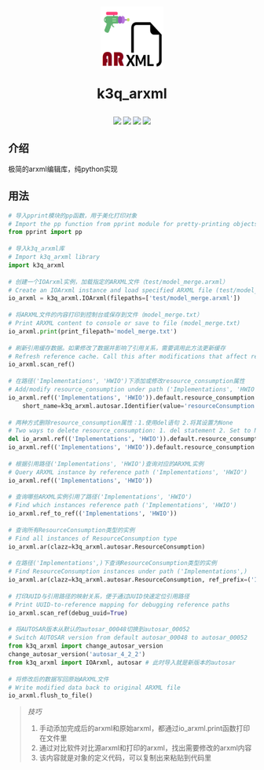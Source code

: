 <p align="center">
	<img alt="logo" src="logo.png" style="width: 128px; height: 128px;">
</p>
<h1 align="center" style="margin: 30px 0 30px; font-weight: bold;">k3q_arxml</h1>
<p align="center">
    <a href="https://gitee.com/luojiaaoo/k3q_arxml"><img src="https://gitee.com/luojiaaoo/k3q_arxml/badge/star.svg?theme=dark"></a>
    <a href="https://github.com/luojiaaoo/k3q_arxml"><img src="https://img.shields.io/github/stars/luojiaaoo/k3q_arxml?style=social"></a>
    <img src="https://img.shields.io/badge/license-Apache%20License%202.0-blue.svg">
    <img src="https://img.shields.io/badge/python-=3.11-blue">
</p>

## 介绍

极简的arxml编辑库，纯python实现

## 用法

```python
# 导入pprint模块的pp函数，用于美化打印对象
# Import the pp function from pprint module for pretty-printing objects
from pprint import pp  

# 导入k3q_arxml库
# Import k3q_arxml library
import k3q_arxml

# 创建一个IOArxml实例，加载指定的ARXML文件（test/model_merge.arxml）
# Create an IOArxml instance and load specified ARXML file (test/model_merge.arxml)
io_arxml = k3q_arxml.IOArxml(filepaths=['test/model_merge.arxml'])

# 将ARXML文件的内容打印到控制台或保存到文件（model_merge.txt）
# Print ARXML content to console or save to file (model_merge.txt)
io_arxml.print(print_filepath='model_merge.txt')

# 刷新引用缓存数据。如果修改了数据并影响了引用关系，需要调用此方法更新缓存
# Refresh reference cache. Call this after modifications that affect references
io_arxml.scan_ref()

# 在路径('Implementations', 'HWIO')下添加或修改resource_consumption属性
# Add/modify resource_consumption under path ('Implementations', 'HWIO')
io_arxml.ref(('Implementations', 'HWIO')).default.resource_consumption = k3q_arxml.autosar.ResourceConsumption(
    short_name=k3q_arxml.autosar.Identifier(value='resourceConsumption'))

# 两种方式删除resource_consumption属性：1.使用del语句 2.将其设置为None
# Two ways to delete resource_consumption: 1. del statement 2. Set to None
del io_arxml.ref(('Implementations', 'HWIO')).default.resource_consumption
io_arxml.ref(('Implementations', 'HWIO')).default.resource_consumption = None

# 根据引用路径('Implementations', 'HWIO')查询对应的ARXML实例
# Query ARXML instance by reference path ('Implementations', 'HWIO')
io_arxml.ref(('Implementations', 'HWIO'))

# 查询哪些ARXML实例引用了路径('Implementations', 'HWIO')
# Find which instances reference path ('Implementations', 'HWIO')
io_arxml.ref_to_ref(('Implementations', 'HWIO'))

# 查询所有ResourceConsumption类型的实例
# Find all instances of ResourceConsumption type
io_arxml.ar(clazz=k3q_arxml.autosar.ResourceConsumption)

# 在路径('Implementations',)下查询ResourceConsumption类型的实例
# Find ResourceConsumption instances under path ('Implementations',)
io_arxml.ar(clazz=k3q_arxml.autosar.ResourceConsumption, ref_prefix=('Implementations',))

# 打印UUID与引用路径的映射关系，便于通过UUID快速定位引用路径
# Print UUID-to-reference mapping for debugging reference paths
io_arxml.scan_ref(debug_uuid=True)

# 将AUTOSAR版本从默认的autosar_00048切换到autosar_00052
# Switch AUTOSAR version from default autosar_00048 to autosar_00052
from k3q_arxml import change_autosar_version
change_autosar_version('autosar_4_2_2')
from k3q_arxml import IOArxml, autosar # 此时导入就是新版本的autosar

# 将修改后的数据写回原始ARXML文件
# Write modified data back to original ARXML file
io_arxml.flush_to_file()
```

> *技巧*
> 1. 手动添加完成后的arxml和原始arxml，都通过io_arxml.print函数打印在文件里
> 2. 通过对比软件对比源arxml和打印的arxml，找出需要修改的arxml内容
> 3. 该内容就是对象的定义代码，可以复制出来粘贴到代码里


